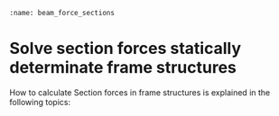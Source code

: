 ```{index} Section forces beam
:name: beam_force_sections
```
# Solve section forces statically determinate frame structures

How to calculate Section forces in frame structures is explained in the following topics:

```{tableofcontents}
```